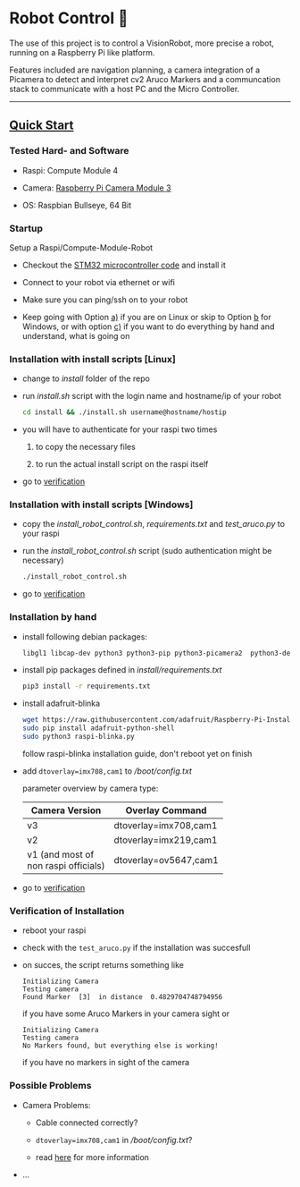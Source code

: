 # Robot Control :robot:

The use of this project is to control a VisionRobot, more precise a robot, running on a Raspberry Pi like platform. 

Features included are navigation planning, a camera integration of a Picamera to detect and interpret cv2 Aruco Markers and a communcation stack to communicate with a host PC and the Micro Controller.

---

## <u>Quick Start</u>

### Tested Hard- and Software

- Raspi: Compute Module 4

- Camera: [Raspberry Pi Camera Module 3](https://www.berrybase.de/raspberry-pi-camera-module-3-wide-12mp)

- OS: Raspbian Bullseye, 64 Bit

### Startup

Setup a Raspi/Compute-Module-Robot 

- Checkout the [STM32 microcontroller code](https://git.tu-berlin.de/theses1/bsc_cooperative_sensing) and install it

- Connect to your robot via ethernet or wifi

- Make sure you can ping/ssh on to your robot

- Keep going with Option [a)](#installation-with-install-scripts-linux) if you are on Linux or skip to Option [b](#installation-with-install-scripts-windows) for Windows, or with option [c)](#installation-by-hand) if you want to do everything by hand and understand, what is going on

### Installation with install scripts [Linux]

- change to *install* folder of the repo 

- run *install.sh* script with the login name and hostname/ip of your robot
  
  ```bash
  cd install && ./install.sh username@hostname/hostip 
  ```

- you will have to authenticate for your raspi two times
  
  1. to copy the necessary files 
  
  2. to run the actual install script on the raspi itself

- go to [verification](#verification-of-installation)

### Installation with install scripts [Windows]

- copy the *install_robot_control.sh*, *requirements.txt* and *test_aruco.py* to your raspi

- run the *install_robot_control.sh* script (sudo authentication might be necessary)
  
  ```bash
  ./install_robot_control.sh
  ```

- go to [verification](#verification-of-installation)

### Installation by hand

- install following debian packages:
  
  ```bash
  libgl1 libcap-dev python3 python3-pip python3-picamera2  python3-dev python3-libcamera python3-kms++
  ```

- install pip packages defined in *install/requirements.txt*
  
  ```bash
  pip3 install -r requirements.txt
  ```

- install adafruit-blinka
  
  ```bash
  wget https://raw.githubusercontent.com/adafruit/Raspberry-Pi-Installer-Scripts/master/raspi-blinka.py
  sudo pip install adafruit-python-shell
  sudo python3 raspi-blinka.py
  ```
  
  follow raspi-blinka installation guide, don't reboot yet on finish

- add `dtoverlay=imx708,cam1` to */boot/config.txt* 
  
  parameter overview by camera type:
  
  | Camera Version                           | Overlay Command       |
  | ---------------------------------------- | --------------------- |
  | v3                                       | dtoverlay=imx708,cam1 |
  | v2                                       | dtoverlay=imx219,cam1 |
  | v1 (and most of<br/>non raspi officials) | dtoverlay=ov5647,cam1 |

- go to [verification](#verification-of-installation)

### Verification of Installation

- reboot your raspi

- check with the `test_aruco.py` if the installation was succesfull

- on succes, the script returns something like
  
  ```
  Initializing Camera
  Testing camera
  Found Marker  [3]  in distance  0.4829704748794956
  ```
  
  if you have some Aruco Markers in your camera sight or 
  
  ```
  Initializing Camera
  Testing camera
  No Markers found, but everything else is working!
  ```
  
  if you have no markers in sight of the camera

### Possible Problems

- Camera Problems:
  
  - Cable connected correctly?
  
  - `dtoverlay=imx708,cam1` in */boot/config.txt*?
  
  - read [here](https://www.raspberrypi.com/documentation/computers/camera_software.html#configuration) for more information

- ...


